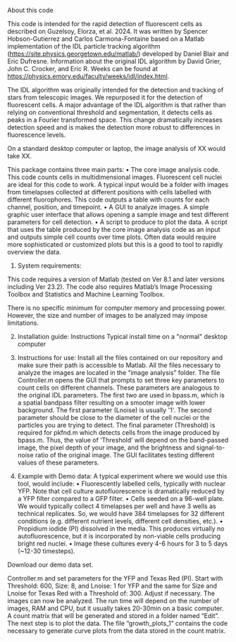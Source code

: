 About this code

This code is intended for the rapid detection of fluorescent cells as described on Guzelsoy, Elorza, et al. 2024. It was written by Spencer Hobson-Gutierrez and Carlos Carmona-Fontaine based on a Matlab implementation of the IDL particle tracking algorithm (https://site.physics.georgetown.edu/matlab/) developed by Daniel Blair and Eric Dufresne. Information about the original IDL algorithm by David Grier, John C. Crocker, and Eric R. Weeks can be found at https://physics.emory.edu/faculty/weeks/idl/index.html.

The IDL algorithm was originally intended for the detection and tracking of stars from telescopic images. We repurposed it for the detection of fluorescent cells. A major advantage of the IDL algorithm is that rather than relying on conventional threshold and segmentation, it detects cells as peaks in a Fourier transformed space. This change dramatically increases detection speed and is makes the detection more robust to differences in fluorescence levels.

On a standard desktop computer or laptop, the image analysis of XX would take XX.

This package contains three main parts:
•	The core image analysis code. This code counts cells in multidimensional images. Fluorescent cell nuclei are ideal for this code to work. A typical input would be a folder with images from timelapses collected at different positions with cells labelled with different fluorophores. This code outputs a table with counts for each channel, position, and timepoint.
•	A GUI to analyze images. A simple graphic user interface that allows opening a sample image and test different parameters for cell detection.
•	A script to produce to plot the data. A script that uses the table produced by the core image analysis code as an input and outputs simple cell counts over time plots. Often data would require more sophisticated or customized plots but this is a good to tool to rapidly overview the data.

1. System requirements:

This code requires a version of Matlab (tested on Ver 8.1 and later versions including Ver 23.2). The code also requires Matlab’s Image Processing Toolbox and Statistics and Machine Learning Toolbox.

There is no specific minimum for computer memory and processing power. However, the size and number of images to be analyzed may impose limitations.

2. Installation guide:
Instructions
Typical install time on a "normal" desktop computer

3. Instructions for use:
Install all the files contained on our repository and make sure their path is accessible to Matlab. 
All the files necessary to analyze the images are located in the “image analysis” folder. The file Controller.m opens the GUI that prompts to set three key parameters to count cells on different channels. These parameters are analogous to the original IDL parameters. The first two are used in bpass.m, which is a spatial bandpass filter resulting on a smooter image with lower background. The first parameter (Lnoise) is usually '1'. The second parameter should be close to the diameter of the cell nuclei or the particles you are trying to detect.
The final parameter (Threshold) is required for pkfnd.m which detects cells from the image produced by bpass.m. Thus, the value of ‘Threshold’ will depend on the band-passed image, the pixel depth of your image, and the brightness and signal-to-noise ratio of the original image. The GUI facilitates testing different values of these parameters.

4. Example with Demo data:
A typical experiment where we would use this tool, would include:
•	Fluorescently labelled cells, typically with nuclear YFP. Note that cell culture autofluorescence is dramatically reduced by a YFP filter compared to a GFP filter.
•	Cells seeded on a 96-well plate. We would typically collect 4 timelapses per well and have 3 wells as technical replicates. So, we would have 384 timelapses for 32 different conditions (e.g. different nutrient levels, different cell densities, etc.).
•	Propidium iodide (PI) dissolved in the media. This produces virtually no autofluorescence, but it is incorporated by non-viable cells producing bright red nuclei.
•	Image these cultures every 4-6 hours for 3 to 5 days (~12-30 timesteps).

Download our demo data set.

Controller.m and set parameters for the YFP and Texas Red (PI). Start with Threshold: 600, Size: 8, and Lnoise: 1 for YFP and the same for Size and Lnoise for Texas Red with a Threshold of: 300. Adjust if necessary.
The images can now be analyzed. The run time will depend on the number of images, RAM and CPU, but it usually takes 20-30min on a basic computer. A count matrix that will be generated and stored in a folder named “Edit”. The next step is to plot the data. The file “growth_plots_1” contains the code necessary to generate curve plots from the data stored in the count matrix.
